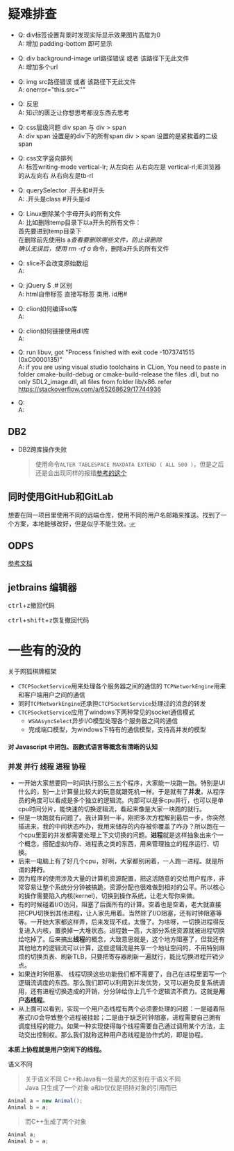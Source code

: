# 疑难排查

- Q: div标签设置背景时发现实际显示效果图片高度为0  
  A: 增加 padding-bottom 即可显示

- Q: div background-image url路径错误 或者 该路径下无此文件  
  A: 增加多个url

- Q: img src路径错误 或者 该路径下无此文件  
  A: onerror="this.src=''"

- Q: 反思  
  A: 知识的匮乏让你想思考都没东西去思考

- Q: css层级问题 div span 与 div > span  
  A: div span 设置是的div下的所有span div > span 设置的是紧挨着的二级span

- Q: css文字竖向排列   
  A: 标签writing-mode vertical-lr; 从左向右 从右向左是 vertical-rl;IE浏览器的从左向右 从右向左是tb-rl

- Q: querySelector .开头和#开头  
  A: .开头是class \#开头是id

- Q: Linux删除某个字母开头的所有文件  
  A: 比如删除temp目录下以a开头的所有文件：<br>首先要进到temp目录下<br>在删除前先使用ls a*查看要删除哪些文件，防止误删除<br>确认无误后，使用 rm -rf a* 命令，删除a开头的所有文件

- Q: slice不会改变原始数组  
  A:

- Q: jQuery $ .# 区别  
  A: html自带标签 直接写标签 类用. id用#

- Q: clion如何编译so库  
  A:

- Q: clion如何链接使用dll库  
  A:

- Q: run libuv, got "Process finished with exit code -1073741515 (0xC0000135)"  
  A: if you are using visual studio toolchains in CLion, You need to paste in folder cmake-build-debug or
  cmake-build-release the files .dll, but no only SDL2_image.dll, all files from folder lib/x86.
  refer https://stackoverflow.com/a/65268629/17744936

- Q:  
  A:

## DB2

- DB2跨库操作失败
  > 使用命令`ALTER TABLESPACE MAXDATA EXTEND ( ALL 500 )`，但是之后还是会出现同样的报错[参考的这个](https://www.toolbox.com/tech/data-management/question/exception-when-importing-using-the-move-command-050911/)

## 同时使用GitHub和GitLab

想要在同一项目里使用不同的远端仓库，使用不同的用户名邮箱来推送。找到了一个方案，本地能够改好，但是似乎不能生效。[☞](https://www.cnblogs.com/popfisher/p/5731232.html)

## ODPS

[参考文档](https://help.aliyun.com/document_detail/281088.htm?spm=a2c4g.11186623.0.0.39405b78gVdDqA#task-2095600)

## jetbrains 编辑器

<kbd>ctrl</kbd>+<kbd>z</kbd>撤回代码

<kbd>ctrl</kbd>+<kbd>shift</kbd>+<kbd>z</kbd>恢复撤回代码

# 一些有的没的

关于网狐棋牌框架

+ `CTCPSocketService`用来处理各个服务器之间的通信的 `TCPNetworkEngine`用来和客户端用户之间的通信
+ 同时`TCPNetworkEngine`还承担`CTCPSocketService`处理过的消息的转发
+ `CTCPSocketService`应用了windows下两种常见的socket通信模式
    + `WSAAsyncSelect`异步I/O模型处理各个服务器之间的通信
    + 完成端口模型，为windows下特有的通信模型，支持高并发的模型

#### 对 Javascript 中闭包、函数式语言等概念有清晰的认知

### 并发 并行 线程 进程 协程

- 一开始大家想要同一时间执行那么三五个程序，大家能一块跑一跑。特别是UI什么的，别一上计算量比较大的玩意就跟死机一样。于是就有了**并发**，从程序员的角度可以看成是多个独立的逻辑流。内部可以是多cpu并行，也可以是单cpu时间分片，能快速的切换逻辑流，看起来像是大家一块跑的就行。
- 但是一块跑就有问题了。我计算到一半，刚把多次方程解到最后一步，你突然插进来，我的中间状态咋办，我用来储存的内存被你覆盖了咋办？所以跑在一个cpu里面的并发都需要处理上下文切换的问题。**进程**就是这样抽象出来个一个概念，搭配虚拟内存、进程表之类的东西，用来管理独立的程序运行、切换。
- 后来一电脑上有了好几个cpu，好咧，大家都别闲着，一人跑一进程。就是所谓的**并行**。
- 因为程序的使用涉及大量的计算机资源配置，把这活随意的交给用户程序，非常容易让整个系统分分钟被搞跪，资源分配也很难做到相对的公平。所以核心的操作需要陷入内核(kernel)，切换到操作系统，让老大帮你来做。
- 有的时候碰着I/O访问，阻塞了后面所有的计算。空着也是空着，老大就直接把CPU切换到其他进程，让人家先用着。当然除了I/O阻塞，还有时钟阻塞等等。一开始大家都这样弄，后来发现不成，太慢了。为啥呀，一切换进程得反复进入内核，置换掉一大堆状态。进程数一高，大部分系统资源就被进程切换给吃掉了。后来搞出**线程**的概念，大致意思就是，这个地方阻塞了，但我还有其他地方的逻辑流可以计算，这些逻辑流是共享一个地址空间的，不用特别麻烦的切换页表、刷新TLB，只要把寄存器刷新一遍就行，能比切换进程开销少点。
- 如果连时钟阻塞、 线程切换这些功能我们都不需要了，自己在进程里面写一个逻辑流调度的东西。那么我们即可以利用到并发优势，又可以避免反复系统调用，还有进程切换造成的开销，分分钟给你上几千个逻辑流不费力。这就是**用户态线程**。
- 从上面可以看到，实现一个用户态线程有两个必须要处理的问题：一是碰着阻塞式I\O会导致整个进程被挂起；二是由于缺乏时钟阻塞，进程需要自己拥有调度线程的能力。如果一种实现使得每个线程需要自己通过调用某个方法，主动交出控制权。那么我们就称这种用户态线程是协作式的，即是协程。

**本质上协程就是用户空间下的线程。**

语义不同
> 关于语义不同 C++和Java有一处最大的区别在于语义不同   
> Java 只生成了一个对象 a和b仅仅是把持对象的引用而已

```Java
Animal a = new Animal();  
Animal b = a;
```

> 而C++生成了两个对象

```cpp
Animal a;
Animal b = a;
```

